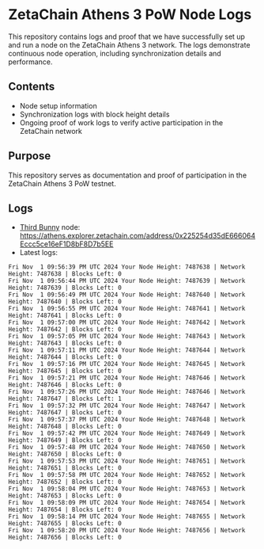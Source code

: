 # ZetaChain Athens 3 PoW Node Logs
This repository contains logs and proof that we have successfully set up and run a node on the ZetaChain Athens 3 network. The logs demonstrate continuous node operation, including synchronization details and performance.

## Contents
- Node setup information
- Synchronization logs with block height details
- Ongoing proof of work logs to verify active participation in the ZetaChain network

## Purpose
This repository serves as documentation and proof of participation in the ZetaChain Athens 3 PoW testnet.

## Logs

- [Third Bunny](https://thirdbunny.xyz/) node: https://athens.explorer.zetachain.com/address/0x225254d35dE666064Eccc5ce16eF1D8bF8D7b5EE
- Latest logs:
```
Fri Nov  1 09:56:39 PM UTC 2024 Your Node Height: 7487638 | Network Height: 7487638 | Blocks Left: 0
Fri Nov  1 09:56:44 PM UTC 2024 Your Node Height: 7487639 | Network Height: 7487639 | Blocks Left: 0
Fri Nov  1 09:56:49 PM UTC 2024 Your Node Height: 7487640 | Network Height: 7487640 | Blocks Left: 0
Fri Nov  1 09:56:55 PM UTC 2024 Your Node Height: 7487641 | Network Height: 7487641 | Blocks Left: 0
Fri Nov  1 09:57:00 PM UTC 2024 Your Node Height: 7487642 | Network Height: 7487642 | Blocks Left: 0
Fri Nov  1 09:57:05 PM UTC 2024 Your Node Height: 7487643 | Network Height: 7487643 | Blocks Left: 0
Fri Nov  1 09:57:11 PM UTC 2024 Your Node Height: 7487644 | Network Height: 7487644 | Blocks Left: 0
Fri Nov  1 09:57:16 PM UTC 2024 Your Node Height: 7487645 | Network Height: 7487645 | Blocks Left: 0
Fri Nov  1 09:57:21 PM UTC 2024 Your Node Height: 7487646 | Network Height: 7487646 | Blocks Left: 0
Fri Nov  1 09:57:26 PM UTC 2024 Your Node Height: 7487646 | Network Height: 7487647 | Blocks Left: 1
Fri Nov  1 09:57:32 PM UTC 2024 Your Node Height: 7487647 | Network Height: 7487647 | Blocks Left: 0
Fri Nov  1 09:57:37 PM UTC 2024 Your Node Height: 7487648 | Network Height: 7487648 | Blocks Left: 0
Fri Nov  1 09:57:42 PM UTC 2024 Your Node Height: 7487649 | Network Height: 7487649 | Blocks Left: 0
Fri Nov  1 09:57:48 PM UTC 2024 Your Node Height: 7487650 | Network Height: 7487650 | Blocks Left: 0
Fri Nov  1 09:57:53 PM UTC 2024 Your Node Height: 7487651 | Network Height: 7487651 | Blocks Left: 0
Fri Nov  1 09:57:58 PM UTC 2024 Your Node Height: 7487652 | Network Height: 7487652 | Blocks Left: 0
Fri Nov  1 09:58:04 PM UTC 2024 Your Node Height: 7487653 | Network Height: 7487653 | Blocks Left: 0
Fri Nov  1 09:58:09 PM UTC 2024 Your Node Height: 7487654 | Network Height: 7487654 | Blocks Left: 0
Fri Nov  1 09:58:14 PM UTC 2024 Your Node Height: 7487655 | Network Height: 7487655 | Blocks Left: 0
Fri Nov  1 09:58:20 PM UTC 2024 Your Node Height: 7487656 | Network Height: 7487656 | Blocks Left: 0
```
